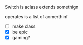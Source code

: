 Switch is aclass
extends somethign

operates is a list of aomerthinf

- [ ] make class
- [x] be epic
- [x] gaming?